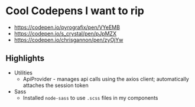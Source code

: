 

# Cool Codepens I want to rip
- https://codepen.io/pyrografix/pen/VYeEMB
- https://codepen.io/s_crystal/pen/pJpMZX
- https://codepen.io/chrisgannon/pen/zyOjYw


## Highlights
- Utilities
    * ApiProvider - manages api calls using the axios client; automatically attaches the session token
- Sass
    * Installed `node-sass` to use `.scss` files in my components